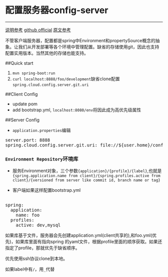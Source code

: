 # 配置服务器config-server
---
[说明参考](http://www.pengzz.cn/2016/06/springboot-config-server.html)
[github official](https://github.com/spring-cloud-samples/configserver.git)
[原文参考](http://cloud.spring.io/spring-cloud-config/spring-cloud-config.html)

不管客户端服务器，配置都是spring中Environment和propertySource概念的抽象。让我们从开发部署等各个环境中管理配置。缺省的存储使用git，因此也支持配置实用版本。当然其他的存储也能支持。

##Quick start
1. `mvn spring-boot:run`
2. `curl localhost:8888/foo/development`缺省clone配置`spring.cloud.config.server.git.uri`


##Client Config
+ update pom
+ add bootstrap.yml, `localhost:8080/env`将因此成为高优先级属性

##Server Config
+ `application.properties`编辑
<pre>server.port: 8888
spring.cloud.config.server.git.uri: file://${user.home}/config-repo</pre>

### `Environment Repository`环境库
+ 服务Environment对象，三个参数`{application}/{profile}/{label}`,也就是`{spring.application.name from client}/{spring.profiles.active from client}/{versioned from server like commit id, branch name or tag}`

+ 客户端如果这样配置bootstrap.yml
<pre><yaml>
spring:
  application:
    name: foo
  profiles:
    active: dev,mysql
</yaml></pre>
如果库基于文件，服务器会先创建application.yml(client共享的),和foo.yml(优先)，如果库里面有指向spring 的yaml文件，根据profile里面的顺序获取。如果还指定了profile，那就优先于缺省顺序。

优先使用ssh协议clone到本地。

如果label中有`/`，用`_`代替
 